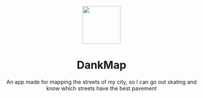 <p align="center"><img src="https://f.feridinha.com/EZkVx.png" height="100"></p>
<h1 align="center">DankMap</h1>
<p align="center">An app made for mapping the streets of my city, so I can go out skating and know which streets have the best pavement</p>
